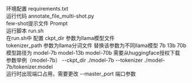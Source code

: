 环境配置  requirements.txt  
运行代码  annotate_file_multi-shot.py  
few-shot提示文件 Prompt  
运行脚本  run.sh  
在run.sh中 配置 ckpt_dir 参数为llama模型文件  
tokenizer_path 参数为llama分词文件 
替换该参数为不同llama模型  7b  13b  70b 
模型路径为 model-7b   model-13b  model-70b 需要从huggingface授权下载  
参数举例（model-7b） --ckpt_dir ./model-7b   --tokenizer  ./model-7b/tokenizer.model  
运行时出现端口占用，需要更改 --master_port  端口参数
